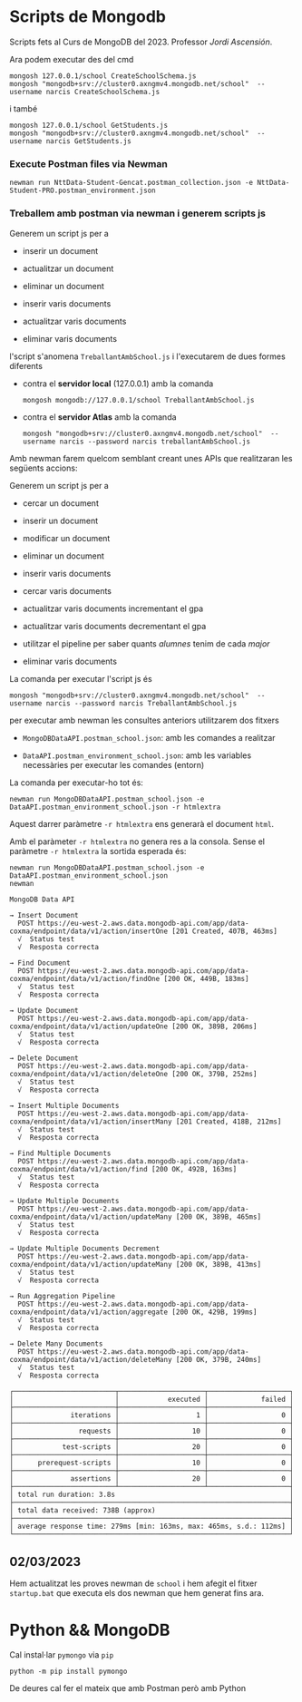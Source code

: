 # Scripts de Mongodb

Scripts fets al Curs de MongoDB del 2023. Professor _Jordi Ascensión_.

Ara podem executar des del cmd

    mongosh 127.0.0.1/school CreateSchoolSchema.js
    mongosh "mongodb+srv://cluster0.axngmv4.mongodb.net/school"  --username narcis CreateSchoolSchema.js

i també

    mongosh 127.0.0.1/school GetStudents.js
    mongosh "mongodb+srv://cluster0.axngmv4.mongodb.net/school"  --username narcis GetStudents.js

### Execute Postman files via Newman

    newman run NttData-Student-Gencat.postman_collection.json -e NttData-Student-PRO.postman_environment.json

### Treballem amb postman via newman i generem scripts js

Generem un script js per a
 
* inserir un document

* actualitzar un document

* eliminar un document

* inserir varis documents

* actualitzar varis documents

* eliminar varis documents

l'script s'anomena `TreballantAmbSchool.js` i l'executarem de dues formes diferents

* contra el **servidor local** (127.0.0.1) amb la comanda

    ```
    mongosh mongodb://127.0.0.1/school TreballantAmbSchool.js
    ```

* contra el **servidor Atlas** amb la comanda

    ```
    mongosh "mongodb+srv://cluster0.axngmv4.mongodb.net/school"  --username narcis --password narcis treballantAmbSchool.js
    ```
Amb newman farem quelcom semblant creant unes APIs que realitzaran les següents accions:

Generem un script js per a
 
* cercar un document

* inserir un document

* modificar un document

* eliminar un document

* inserir varis documents

* cercar varis documents

* actualitzar varis documents incrementant el gpa

* actualitzar varis documents decrementant el gpa

* utilitzar el pipeline per saber quants *alumnes* tenim de cada *major*

* eliminar varis documents

La comanda per executar l'script js és

```
mongosh "mongodb+srv://cluster0.axngmv4.mongodb.net/school"  --username narcis --password narcis TreballantAmbSchool.js
```

per executar amb newman les consultes anteriors utilitzarem dos fitxers

* `MongoDBDataAPI.postman_school.json`: amb les comandes a realitzar

* `DataAPI.postman_environment_school.json`: amb les variables necessàries per executar les comandes (entorn)

La comanda per executar-ho tot és:

```
newman run MongoDBDataAPI.postman_school.json -e DataAPI.postman_environment_school.json -r htmlextra
```

Aquest darrer paràmetre `-r htmlextra` ens generarà el document `html`.

Amb el paràmeter `-r htmlextra` no genera res a la consola. Sense el paràmetre `-r htmlextra` la sortida esperada és:

```
newman run MongoDBDataAPI.postman_school.json -e DataAPI.postman_environment_school.json
newman

MongoDB Data API

→ Insert Document
  POST https://eu-west-2.aws.data.mongodb-api.com/app/data-coxma/endpoint/data/v1/action/insertOne [201 Created, 407B, 463ms]
  √  Status test
  √  Resposta correcta

→ Find Document
  POST https://eu-west-2.aws.data.mongodb-api.com/app/data-coxma/endpoint/data/v1/action/findOne [200 OK, 449B, 183ms]
  √  Status test
  √  Resposta correcta

→ Update Document
  POST https://eu-west-2.aws.data.mongodb-api.com/app/data-coxma/endpoint/data/v1/action/updateOne [200 OK, 389B, 206ms]
  √  Status test
  √  Resposta correcta

→ Delete Document
  POST https://eu-west-2.aws.data.mongodb-api.com/app/data-coxma/endpoint/data/v1/action/deleteOne [200 OK, 379B, 252ms]
  √  Status test
  √  Resposta correcta

→ Insert Multiple Documents
  POST https://eu-west-2.aws.data.mongodb-api.com/app/data-coxma/endpoint/data/v1/action/insertMany [201 Created, 418B, 212ms]
  √  Status test
  √  Resposta correcta

→ Find Multiple Documents
  POST https://eu-west-2.aws.data.mongodb-api.com/app/data-coxma/endpoint/data/v1/action/find [200 OK, 492B, 163ms]
  √  Status test
  √  Resposta correcta

→ Update Multiple Documents
  POST https://eu-west-2.aws.data.mongodb-api.com/app/data-coxma/endpoint/data/v1/action/updateMany [200 OK, 389B, 465ms]
  √  Status test
  √  Resposta correcta

→ Update Multiple Documents Decrement
  POST https://eu-west-2.aws.data.mongodb-api.com/app/data-coxma/endpoint/data/v1/action/updateMany [200 OK, 389B, 413ms]
  √  Status test
  √  Resposta correcta

→ Run Aggregation Pipeline
  POST https://eu-west-2.aws.data.mongodb-api.com/app/data-coxma/endpoint/data/v1/action/aggregate [200 OK, 429B, 199ms]
  √  Status test
  √  Resposta correcta

→ Delete Many Documents
  POST https://eu-west-2.aws.data.mongodb-api.com/app/data-coxma/endpoint/data/v1/action/deleteMany [200 OK, 379B, 240ms]
  √  Status test
  √  Resposta correcta

┌─────────────────────────┬─────────────────────┬────────────────────┐
│                         │            executed │             failed │
├─────────────────────────┼─────────────────────┼────────────────────┤
│              iterations │                   1 │                  0 │
├─────────────────────────┼─────────────────────┼────────────────────┤
│                requests │                  10 │                  0 │
├─────────────────────────┼─────────────────────┼────────────────────┤
│            test-scripts │                  20 │                  0 │
├─────────────────────────┼─────────────────────┼────────────────────┤
│      prerequest-scripts │                  10 │                  0 │
├─────────────────────────┼─────────────────────┼────────────────────┤
│              assertions │                  20 │                  0 │
├─────────────────────────┴─────────────────────┴────────────────────┤
│ total run duration: 3.8s                                           │
├────────────────────────────────────────────────────────────────────┤
│ total data received: 738B (approx)                                 │
├────────────────────────────────────────────────────────────────────┤
│ average response time: 279ms [min: 163ms, max: 465ms, s.d.: 112ms] │
└────────────────────────────────────────────────────────────────────┘
```

## 02/03/2023

Hem actualitzat les proves newman de `school` i hem afegit el fitxer `startup.bat` que executa els dos newman que hem generat fins ara.

# Python && MongoDB

Cal instal·lar `pymongo` via `pip`

```
python -m pip install pymongo
```

De deures cal fer el mateix que amb Postman però amb Python

